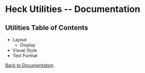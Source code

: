 # Heck Utilities -- Documentation
## Utilities Table of Contents
- Layout
    - Display
- Visual Style
- Text Format

[Back to Documentation](../readme.md)